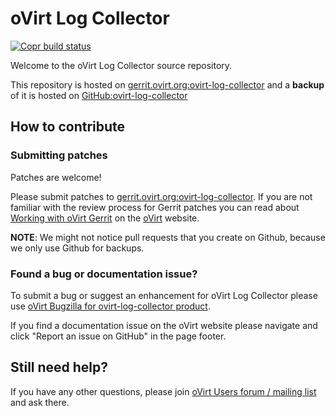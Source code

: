 # oVirt Log Collector
[![Copr build status](https://copr.fedorainfracloud.org/coprs/ovirt/ovirt-master-snapshot/package/ovirt-log-collector/status_image/last_build.png)](https://copr.fedorainfracloud.org/coprs/ovirt/ovirt-master-snapshot/package/ovirt-log-collector/)

Welcome to the oVirt Log Collector source repository.

This repository is hosted on [gerrit.ovirt.org:ovirt-log-collector](https://gerrit.ovirt.org/#/admin/projects/ovirt-log-collector)
and a **backup** of it is hosted on [GitHub:ovirt-log-collector](https://github.com/oVirt/ovirt-log-collector)


## How to contribute

### Submitting patches

Patches are welcome!

Please submit patches to [gerrit.ovirt.org:ovirt-log-collector](https://gerrit.ovirt.org/#/admin/projects/ovirt-log-collector).
If you are not familiar with the review process for Gerrit patches you can read about [Working with oVirt Gerrit](https://ovirt.org/develop/dev-process/working-with-gerrit.html)
on the [oVirt](https://ovirt.org/) website.

**NOTE**: We might not notice pull requests that you create on Github, because we only use Github for backups.


### Found a bug or documentation issue?
To submit a bug or suggest an enhancement for oVirt Log Collector please use
[oVirt Bugzilla for ovirt-log-collector product](https://bugzilla.redhat.com/enter_bug.cgi?product=ovirt-log-collector).

If you find a documentation issue on the oVirt website please navigate and click "Report an issue on GitHub" in the page footer.


## Still need help?
If you have any other questions, please join [oVirt Users forum / mailing list](https://lists.ovirt.org/admin/lists/users.ovirt.org/) and ask there.

